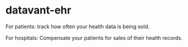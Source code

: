 # datavant-ehr

For patients: track how often your health data is being sold. 

For hospitals: Compensate your patients for sales of their health records. 
